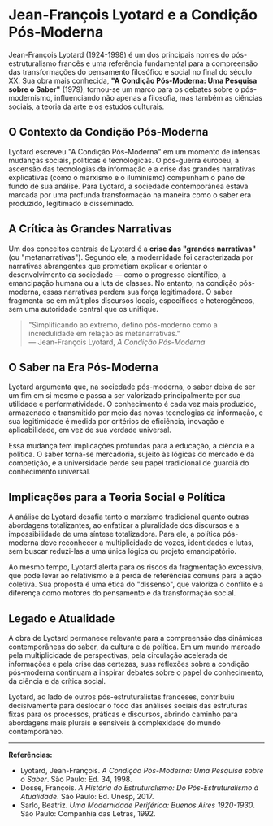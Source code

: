# Jean-François Lyotard e a Condição Pós-Moderna

Jean-François Lyotard (1924-1998) é um dos principais nomes do pós-estruturalismo francês e uma referência fundamental para a compreensão das transformações do pensamento filosófico e social no final do século XX. Sua obra mais conhecida, **"A Condição Pós-Moderna: Uma Pesquisa sobre o Saber"** (1979), tornou-se um marco para os debates sobre o pós-modernismo, influenciando não apenas a filosofia, mas também as ciências sociais, a teoria da arte e os estudos culturais.

## O Contexto da Condição Pós-Moderna

Lyotard escreveu "A Condição Pós-Moderna" em um momento de intensas mudanças sociais, políticas e tecnológicas. O pós-guerra europeu, a ascensão das tecnologias da informação e a crise das grandes narrativas explicativas (como o marxismo e o iluminismo) compunham o pano de fundo de sua análise. Para Lyotard, a sociedade contemporânea estava marcada por uma profunda transformação na maneira como o saber era produzido, legitimado e disseminado.

## A Crítica às Grandes Narrativas

Um dos conceitos centrais de Lyotard é a **crise das "grandes narrativas"** (ou "metanarrativas"). Segundo ele, a modernidade foi caracterizada por narrativas abrangentes que prometiam explicar e orientar o desenvolvimento da sociedade — como o progresso científico, a emancipação humana ou a luta de classes. No entanto, na condição pós-moderna, essas narrativas perdem sua força legitimadora. O saber fragmenta-se em múltiplos discursos locais, específicos e heterogêneos, sem uma autoridade central que os unifique.

> "Simplificando ao extremo, defino pós-moderno como a incredulidade em relação às metanarrativas."  
> — Jean-François Lyotard, *A Condição Pós-Moderna*

## O Saber na Era Pós-Moderna

Lyotard argumenta que, na sociedade pós-moderna, o saber deixa de ser um fim em si mesmo e passa a ser valorizado principalmente por sua utilidade e performatividade. O conhecimento é cada vez mais produzido, armazenado e transmitido por meio das novas tecnologias da informação, e sua legitimidade é medida por critérios de eficiência, inovação e aplicabilidade, em vez de sua verdade universal.

Essa mudança tem implicações profundas para a educação, a ciência e a política. O saber torna-se mercadoria, sujeito às lógicas do mercado e da competição, e a universidade perde seu papel tradicional de guardiã do conhecimento universal.

## Implicações para a Teoria Social e Política

A análise de Lyotard desafia tanto o marxismo tradicional quanto outras abordagens totalizantes, ao enfatizar a pluralidade dos discursos e a impossibilidade de uma síntese totalizadora. Para ele, a política pós-moderna deve reconhecer a multiplicidade de vozes, identidades e lutas, sem buscar reduzi-las a uma única lógica ou projeto emancipatório.

Ao mesmo tempo, Lyotard alerta para os riscos da fragmentação excessiva, que pode levar ao relativismo e à perda de referências comuns para a ação coletiva. Sua proposta é uma ética do "dissenso", que valoriza o conflito e a diferença como motores do pensamento e da transformação social.

## Legado e Atualidade

A obra de Lyotard permanece relevante para a compreensão das dinâmicas contemporâneas do saber, da cultura e da política. Em um mundo marcado pela multiplicidade de perspectivas, pela circulação acelerada de informações e pela crise das certezas, suas reflexões sobre a condição pós-moderna continuam a inspirar debates sobre o papel do conhecimento, da ciência e da crítica social.

Lyotard, ao lado de outros pós-estruturalistas franceses, contribuiu decisivamente para deslocar o foco das análises sociais das estruturas fixas para os processos, práticas e discursos, abrindo caminho para abordagens mais plurais e sensíveis à complexidade do mundo contemporâneo.

---

**Referências:**

- Lyotard, Jean-François. *A Condição Pós-Moderna: Uma Pesquisa sobre o Saber*. São Paulo: Ed. 34, 1998.
- Dosse, François. *A História do Estruturalismo: Do Pós-Estruturalismo à Atualidade*. São Paulo: Ed. Unesp, 2017.
- Sarlo, Beatriz. *Uma Modernidade Periférica: Buenos Aires 1920-1930*. São Paulo: Companhia das Letras, 1992.
